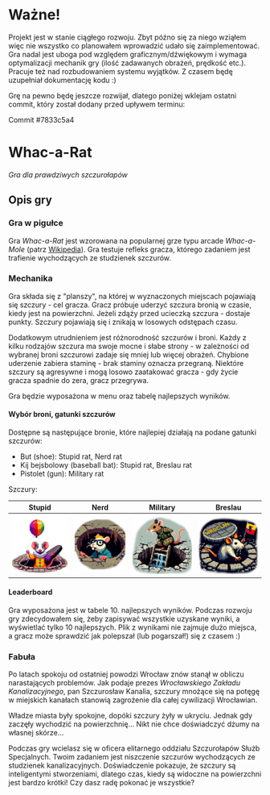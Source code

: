 # Ważne!

Projekt jest w stanie ciągłego rozwoju. Zbyt późno się za niego wziąłem więc 
nie wszystko co planowałem wprowadzić udało się zaimplementować. Gra nadal 
jest uboga pod względem graficznym/dźwiękowym i wymaga optymalizacji mechanik gry 
(ilość zadawanych obrażeń, prędkość etc.). Pracuje też nad rozbudowaniem systemu 
wyjątków. Z czasem będę uzupełniał dokumentację kodu :)

Grę na pewno będę jeszcze rozwijał, dlatego poniżej wklejam ostatni commit, który został dodany przed upływem terminu:

Commit #7833c5a4

# Whac-a-Rat

*Gra dla prawdziwych szczurołapów*

## Opis gry

### Gra w pigułce

Gra *Whac-a-Rat* jest wzorowana na popularnej grze typu arcade *Whac-a-Mole* (patrz [Wikipedia](https://en.wikipedia.org/wiki/Whac-A-Mole)). Gra testuje refleks gracza, którego zadaniem jest trafienie wychodzących ze studzienek szczurów. 

### Mechanika

Gra składa się z "planszy", na której w wyznaczonych miejscach pojawiają się szczury - cel gracza. Gracz próbuje uderzyć szczura bronią w czasie, kiedy jest na powierzchni. Jeżeli zdąży przed ucieczką szczura - dostaje punkty. Szczury pojawiają się i znikają w losowych odstępach czasu.

Dodatkowym utrudnieniem jest różnorodność szczurów i broni. Każdy z kilku rodzajów szczura ma swoje mocne i słabe strony - w zależności od wybranej broni szczurowi zadaje się mniej lub więcej obrażeń.
Chybione uderzenie zabiera staminę - brak staminy oznacza przegraną. Niektóre szczury są agresywne i mogą losowo zaatakować gracza - gdy życie gracza spadnie do zera, gracz przegrywa.

Gra będzie wyposażona w menu oraz tabelę najlepszych wyników. 

#### Wybór broni, gatunki szczurów

Dostępne są następujące bronie, które najlepiej działają na podane gatunki szczurów:

- But (shoe): Stupid rat, Nerd rat
- Kij bejsbolowy (baseball bat): Stupid rat, Breslau rat
- Pistolet (gun): Military rat

Szczury:

|                                 Stupid                                 |                               Nerd                               |                                   Military                                   |                                  Breslau                                  |
|:----------------------------------------------------------------------:|:----------------------------------------------------------------:|:----------------------------------------------------------------------------:|:-------------------------------------------------------------------------:|
| ![Image showing a stupid rat](assets/textures/stupid.png "Stupid rat") | ![Image showing a nerd rat](assets/textures/nerd.png "Nerd rat") | ![Image showing a military rat](assets/textures/military.png "Military rat") | ![Image showing a breslau rat](assets/textures/breslau.png "Breslau rat") |

#### Leaderboard

Gra wyposażona jest w tabele 10. najlepszych wyników. Podczas rozwoju gry zdecydowałem się, żeby zapisywać wszystkie uzyskane wyniki, a wyświetlać tylko 10 najlepszych. Plik z wynikami nie zajmuje dużo miejsca, a gracz może sprawdzić jak polepszał (lub pogarszał!) się z czasem :)

### Fabuła

Po latach spokoju od ostatniej powodzi Wrocław znów stanął w obliczu narastających problemów. Jak podaje prezes *Wrocławskiego Zakładu Kanalizacyjnego*, pan Szczurosław Kanalia, szczury mnożące się na potęgę w miejskich kanałach stanowią zagrożenie dla całej cywilizacji Wrocławian. 

Władze miasta były spokojne, dopóki szczury żyły w ukryciu. Jednak gdy zaczęły wychodzić na powierzchnię... Nikt nie chce doświadczyć dżumy na własnej skórze...

Podczas gry wcielasz się w oficera elitarnego oddziału Szczurołapów Służb Specjalnych. Twoim zadaniem jest niszczenie szczurów wychodzących ze studzienek kanalizacyjnych.
Doświadczenie pokazuje, że szczury są inteligentymi stworzeniami, dlatego czas, kiedy są widoczne na powierzchni jest bardzo krótki! Czy dasz radę pokonać je wszystkie?